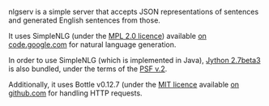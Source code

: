 nlgserv is a simple server that accepts JSON representations of sentences and generated English sentences from those.

It uses SimpleNLG (under the [MPL 2.0 licence](https://www.mozilla.org/MPL/)) available [on code.google.com](https://code.google.com/p/simplenlg/) for natural language generation.

In order to use SimpleNLG (which is implemented in Java), [Jython 2.7beta3](http://www.jython.org) is also bundled, under the terms of the [PSF v.2](http://www.jython.org/license.html).

Additionally, it uses Bottle v0.12.7 (under the [MIT licence](https://github.com/defnull/bottle/blob/0.12.7/LICENSE) available [on github.com](https://github.com/defnull/bottle/tree/0.12.7) for handling HTTP requests.